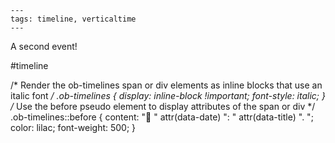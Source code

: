 ```
---
tags: timeline, verticaltime
--- 
```


<span 
	  class='ob-timelines' 
	  data-date='817' 
	  data-title='817-DR' 
	  data-class='green' 
	  data-img = 'Timeline Example/Timeline_2.jpg' 
	  data-type='range' 
	  data-end='2000-10-20-00'> 
	  A second event! 
	  </span>


#timeline




/* Render the ob-timelines span or div elements as inline blocks that use an italic font */ .ob-timelines { display: inline-block !important; font-style: italic; } /* Use the before pseudo element to display attributes of the span or div */ .ob-timelines::before { content: "🔖 " attr(data-date) ": " attr(data-title) ". "; color: lilac; font-weight: 500; }